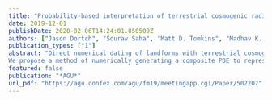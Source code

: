 ```yaml
---
title: "Probability-based interpretation of terrestrial cosmogenic radionuclide ages: P-CAAT, a tool for the ages"
date: 2019-12-01
publishDate: 2020-02-06T14:24:01.850509Z
authors: ["Jason Dortch", "Sourav Saha", "Matt D. Tomkins", "Madhav K. Murari", "Lindsay M. Schoenbohm", "Douglas Curl"]
publication_types: ["1"]
abstract: "Direct numerical dating of landforms with terrestrial cosmogenic nuclides (TCNs) has revolutionized geomorphology. However, geologic processes such as weathering, denudation, exhumation, and reworking creates scatter in apparent exposure age datasets. Statistical analysis is typically employed to access TCN age scatter and remove outliers on a particular surface. Methods include reduced mean square weighted deviates, Chauvenet’s criterion, 2σ uncertainty overlap, and recently, probability density estimates (PDEs). Variation in choice of statistical method between studies can have a significant effect on the resulting landform age, thus hindering understanding of regional events.
We propose a method of numerically generating a composite PDE to represent TCN ages, their uncertainty, and their clustering, which are then separated into one or more component Gaussians. To this end, we have developed a probability-based cosmogenic age analysis tool (P-CAAT) which generates a cumulative PDE using the “ksdensity” kernel in MATLAB. Component Gaussians are then deconvloved from the cumulative PDE using chi-square minimization based on Levenberg Marquadt alogorithm and non-linear curve fitting. Adding one Gaussian at a time, P-CAAT utilizes a Monte Carlo approach to estimate Gaussian starting points, and undertakes 1,000 to 140,000 iterations to converge on a single solution where the peak and sigma of a selected Gaussian represents the true age of the landform. This approach ensures the best fit with the least number of component Gaussians. We demonstrate that P-CAAT is more consistent in removing outliers and more accurate in estimating true ages compared to other methods."
featured: false
publication: "*AGU*"
url_pdf: "https://agu.confex.com/agu/fm19/meetingapp.cgi/Paper/502207"
---
```


